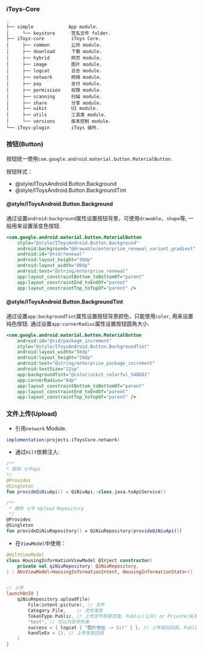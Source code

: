 ### iToys-Core

```
.
├── simple             App module.
│     └── keystore      签名文件 folder.
├── iToys-core          iToys Core.
│     ├── common        公共 module.
│     ├── download      下载 module.
│     ├── hybrid        网页 module.
│     ├── image         图片 module.
│     ├── logcat        日志 module.
│     ├── network       网络 module.
│     ├── pay           支付 module.
│     ├── permission    权限 module.
│     ├── scanning      扫描 module.
│     ├── share         分享 module.
│     ├── uikit         UI module.
│     ├── utils         工具类 module.
│     └── versions      版本控制 module.
└── iToys-plugin        iToys 插件.
```

### 按钮(Button)

按钮统一使用`com.google.android.material.button.MaterialButton`.

按钮样式：
- @style/IToysAndroid.Button.Background
- @style/IToysAndroid.Button.BackgroundTint

#### @style/IToysAndroid.Button.Background

通过设置`android:background`属性设置按钮背景，可使用`drawable`、`shape`等, 一般用来设置渐变色按钮.

```xml
<com.google.android.material.button.MaterialButton 
    style="@style/IToysAndroid.Button.Background"
    android:background="@drawable/enterprise_renewal_variant_gradient" 
    android:id="@+id/renewal"
    android:layout_height="30dp" 
    android:layout_width="80dp"
    android:text="@string/enterprise_renewal" 
    app:layout_constraintBottom_toBottomOf="parent"
    app:layout_constraintEnd_toEndOf="parent" 
    app:layout_constraintTop_toTopOf="parent" />
```

#### @style/IToysAndroid.Button.BackgroundTint

通过设置`app:backgroundTint`属性设置按钮背景颜色，只能使用`color`, 用来设置纯色按钮.
通过设置`app:cornerRadius`属性设置按钮圆角大小.

```xml
<com.google.android.material.button.MaterialButton
    android:id="@+id/package_increment"
    style="@style/IToysAndroid.Button.BackgroundTint"
    android:layout_width="56dp"
    android:layout_height="28dp"
    android:text="@string/enterprise_package_increment"
    android:textSize="12sp"
    app:backgroundTint="@color/uikit_colorful_54DD81"
    app:cornerRadius="8dp"
    app:layout_constraintBottom_toBottomOf="parent"
    app:layout_constraintEnd_toEndOf="parent"
    app:layout_constraintTop_toTopOf="parent" />
```

### 文件上传(Upload)

* 引用`network` Module.

```groovy
implementation(projects.iToysCore.network)
```

* 通过`Hilt`依赖注入:
```kotlin
/**
* 提供 七牛api
*/
@Provides
@Singleton
fun provideQiNiuApi() = QiNiuApi::class.java.toApiService()

/**
 * 提供 七牛 Upload Repository
 */
@Provides
@Singleton
fun provideQiNiuRepository() = QiNiuRepository(provideQiNiuApi())
```

* 在`ViewModel`中使用：
```kotlin
@HiltViewModel
class HousingInformationViewModel @Inject constructor(
    private val qiNiuRepository: QiNiuRepository,
) : AbsViewModel<HousingInformationIntent, HousingInformationState>()


// 上传
launchOnIO {
    qiNiuRepository.uploadFile(
        File(intent.picture), // 文件
        Category.File,    // 文件类型 
        TokenType.Public, // 上传文件权限范围, Public(公开) or Private(私有)
        "test", // 可以为空字符串
        success = { logcat { "图片地址 -> $it" } }, // 上传成功回调, Public(公开): 完整的url地址, Private(私有): 上传的文件路径
        handleEx = {}, // 上传失败回调
    )
}
```